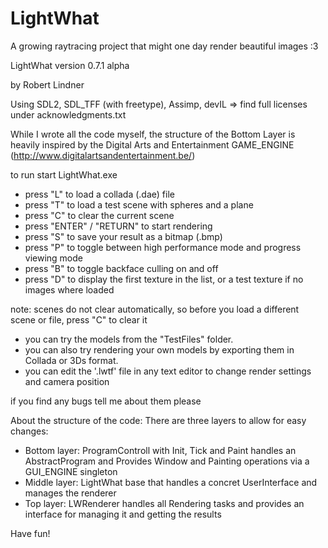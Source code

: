 # LightWhat

A growing raytracing project that might one day render beautiful images :3

LightWhat version 0.7.1 alpha

by Robert Lindner

Using SDL2, SDL_TFF (with freetype), Assimp, devIL => find full licenses under acknowledgments.txt

While I wrote all the code myself, the structure of the Bottom Layer is heavily inspired by the
Digital Arts and Entertainment GAME_ENGINE (http://www.digitalartsandentertainment.be/)

to run start LightWhat.exe

* press "L" to load a collada (.dae) file
* press "T" to load a test scene with spheres and a plane
* press "C" to clear the current scene
* press "ENTER" / "RETURN" to start rendering
* press "S" to save your result as a bitmap (.bmp)
* press "P" to toggle between high performance mode and progress viewing mode
* press "B" to toggle backface culling on and off
* press "D" to display the first texture in the list, or a test texture if no images where loaded

note: scenes do not clear automatically, so before you load a different scene or file, press "C" to clear it

* you can try the models from the "TestFiles" folder.
* you can also try rendering your own models by exporting them in Collada or 3Ds format.  
* you can edit the '.lwtf' file in any text editor to change render settings and camera position

if you find any bugs tell me about them please

About the structure of the code:
There are three layers to allow for easy changes:
* Bottom layer: ProgramControll with Init, Tick and Paint handles an AbstractProgram and Provides Window and Painting operations via a GUI_ENGINE singleton
* Middle layer: LightWhat base that handles a concret UserInterface and manages the renderer
* Top layer: LWRenderer handles all Rendering tasks and provides an interface for managing it and getting the results

Have fun!
